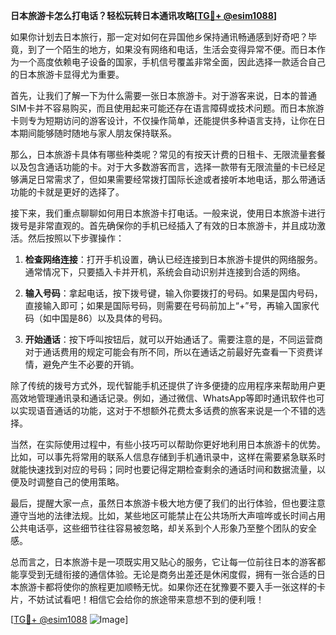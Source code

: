**日本旅游卡怎么打电话？轻松玩转日本通讯攻略[[TG💪+ @esim1088](https://t.me/s/esim1088)]**

如果你计划去日本旅行，那一定对如何在异国他乡保持通讯畅通感到好奇吧？毕竟，到了一个陌生的地方，如果没有网络和电话，生活会变得异常不便。而日本作为一个高度依赖电子设备的国家，手机信号覆盖非常全面，因此选择一款适合自己的日本旅游卡显得尤为重要。

首先，让我们了解一下为什么需要一张日本旅游卡。对于游客来说，日本的普通SIM卡并不容易购买，而且使用起来可能还存在语言障碍或技术问题。而日本旅游卡则专为短期访问的游客设计，不仅操作简单，还能提供多种语言支持，让你在日本期间能够随时随地与家人朋友保持联系。

那么，日本旅游卡具体有哪些种类呢？常见的有按天计费的日租卡、无限流量套餐以及包含通话功能的卡。对于大多数游客而言，选择一款带有无限流量的卡已经足够满足日常需求了，但如果需要经常拨打国际长途或者接听本地电话，那么带通话功能的卡就是更好的选择了。

接下来，我们重点聊聊如何用日本旅游卡打电话。一般来说，使用日本旅游卡进行拨号是非常直观的。首先确保你的手机已经插入了有效的日本旅游卡，并且成功激活。然后按照以下步骤操作：

1. **检查网络连接**：打开手机设置，确认已经连接到日本旅游卡提供的网络服务。通常情况下，只要插入卡并开机，系统会自动识别并连接到合适的网络。
   
2. **输入号码**：拿起电话，按下拨号键，输入你要拨打的号码。如果是国内号码，直接输入即可；如果是国际号码，则需要在号码前加上“+”号，再输入国家代码（如中国是86）以及具体的号码。

3. **开始通话**：按下呼叫按钮后，就可以开始通话了。需要注意的是，不同运营商对于通话费用的规定可能会有所不同，所以在通话之前最好先查看一下资费详情，避免产生不必要的开销。

除了传统的拨号方式外，现代智能手机还提供了许多便捷的应用程序来帮助用户更高效地管理通讯录和通话记录。例如，通过微信、WhatsApp等即时通讯软件也可以实现语音通话的功能，这对于不想额外花费太多话费的旅客来说是一个不错的选择。

当然，在实际使用过程中，有些小技巧可以帮助你更好地利用日本旅游卡的优势。比如，可以事先将常用的联系人信息存储到手机通讯录中，这样在需要紧急联系时就能快速找到对应的号码；同时也要记得定期检查剩余的通话时间和数据流量，以便及时调整自己的使用策略。

最后，提醒大家一点，虽然日本旅游卡极大地方便了我们的出行体验，但也要注意遵守当地的法律法规。比如，某些地区可能禁止在公共场所大声喧哗或长时间占用公共电话亭，这些细节往往容易被忽略，却关系到个人形象乃至整个团队的安全感。

总而言之，日本旅游卡是一项既实用又贴心的服务，它让每一位前往日本的游客都能享受到无缝衔接的通信体验。无论是商务出差还是休闲度假，拥有一张合适的日本旅游卡都将使你的旅程更加顺畅无忧。如果你还在犹豫要不要入手一张这样的卡片，不妨试试看吧！相信它会给你的旅途带来意想不到的便利哦！

[[TG💪+ @esim1088](https://t.me/s/esim1088) ![Image](https://i.postimg.cc/4NQfJmqS/Snipaste-2025-05-13-00-14-12.png)]